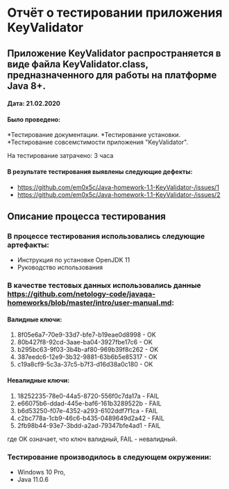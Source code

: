 # Отчёт о тестировании приложения KeyValidator

## Приложение KeyValidator распространяется в виде файла KeyValidator.class, предназначенного для работы на платформе Java 8+.

#### Дата: 21.02.2020 

#### Было проведено:
*Тестирование документации.
*Тестирование установки.
*Тестирование совсемстимости приложения "KeyValidator".

На тестирование затрачено: 3 часа

#### В результате тестирования выявлены следующие дефекты:
* https://github.com/em0x5c/Java-homework-1.1-KeyValidator-/issues/1
* https://github.com/em0x5c/Java-homework-1.1-KeyValidator-/issues/2


## Описание процесса тестирования

### В процессе тестирования использовались следующие артефакты:
* Инструкция по установке OpenJDK 11 
* Руководство использования

### В качестве тестовых данных использовались данные https://github.com/netology-code/javaqa-homeworks/blob/master/intro/user-manual.md:

#### Валидные ключи:

1. 8f05e6a7-70e9-33d7-bfe7-b19eae0d8998 - OK
1. 80b427f8-92cd-3aae-ba04-3927fbe17c6 - OK
1. b295bc63-9f03-3b4b-af80-969b39f8c262 - OK
1. 387eedc6-12e9-3b32-9881-63b6b5e85317 - OK
1. c19a8cf9-5c3a-37c5-b7f3-d16d38a0c180 - OK

#### Невалидные ключи:

1. 18252235-78e0-44a5-8720-556f0c7da17a - FAIL
1. e66075b6-ddad-445e-baf6-161b3289522b - FAIL
1. b6d53250-f07e-4352-a293-6102ddf7f1ca - FAIL
1. c2bc778a-1cb9-46c6-b435-0489649d2a42 - FAIL
1. 2fb98b44-93e7-3bdd-a2ad-79347bfe4ad1 - FAIL

где OK означает, что ключ валидный, FAIL - невалидный.

### Тестирование производилось в следующем окружении:
* Windows 10 Pro,
* Java 11.0.6

